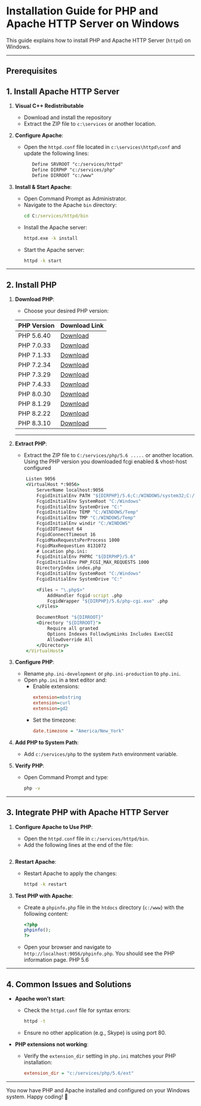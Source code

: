 # Installation Guide for PHP and Apache HTTP Server on Windows

This guide explains how to install PHP and Apache HTTP Server (`httpd`) on Windows.

---

## Prerequisites
## 1. Install Apache HTTP Server

1. **Visual C++ Redistributable**
   - Download and install the repository 
   - Extract the ZIP file to `c:\services` or another location.
2. **Configure Apache**:
   - Open the `httpd.conf` file located in `c:\services\httpd\conf` and update the following lines:
     ```apache
        Define SRVROOT "c:/services/httpd"
        Define DIRPHP "c:/services/php"
        Define DIRROOT "c:/www"
     ```

4. **Install & Start Apache**:
   - Open Command Prompt as Administrator.
   - Navigate to the Apache `bin` directory:
     ```cmd
     cd C:/services/httpd/bin
     ```
   - Install the Apache server:
     ```cmd
     httpd.exe -k install
     ```
   - Start the Apache server:
     ```cmd
     httpd -k start
     ```

---

## 2. Install PHP

1. **Download PHP**:
   - Choose your desired PHP version:

    | PHP Version | Download Link |
    |-------------|---------------|
    | PHP 5.6.40  | [Download](https://windows.php.net/downloads/releases/archives/php-5.6.40-Win32-VC11-x64.zip) |
    | PHP 7.0.33  | [Download](https://windows.php.net/downloads/releases/archives/php-7.0.33-Win32-VC14-x64.zip) |
    | PHP 7.1.33  | [Download](https://windows.php.net/downloads/releases/archives/php-7.1.33-Win32-VC14-x64.zip) |
    | PHP 7.2.34  | [Download](https://windows.php.net/downloads/releases/archives/php-7.2.34-Win32-VC15-x64.zip) |
    | PHP 7.3.29  | [Download](https://windows.php.net/downloads/releases/archives/php-7.3.29-Win32-VC15-x64.zip) |
    | PHP 7.4.33  | [Download](https://windows.php.net/downloads/releases/archives/php-7.4.33-Win32-vc15-x64.zip) |
    | PHP 8.0.30  | [Download](https://windows.php.net/downloads/releases/archives/php-8.0.30-Win32-vs16-x64.zip) |
    | PHP 8.1.29  | [Download](https://windows.php.net/downloads/releases/archives/php-8.1.29-Win32-vs16-x64.zip) |
    | PHP 8.2.22  | [Download](https://windows.php.net/downloads/releases/archives/php-8.2.22-Win32-vs16-x64.zip) |
    | PHP 8.3.10  | [Download](https://windows.php.net/downloads/releases/archives/php-8.3.10-Win32-vs16-x64.zip) |

    ---

2. **Extract PHP**:
   - Extract the ZIP file to `C:/services/php/5.6 .....` or another location.
    Using the PHP version you downloaded fcgi enabled & vhost-host configured
    ```cmd
        Listen 9056
        <VirtualHost *:9056>
            ServerName localhost:9056
            FcgidInitialEnv PATH "${DIRPHP}/5.6;C:/WINDOWS/system32;C:/WINDOWS;C:/WINDOWS/System32/Wbem;"
            FcgidInitialEnv SystemRoot "C:/Windows"
            FcgidInitialEnv SystemDrive "C:"
            FcgidInitialEnv TEMP "C:/WINDOWS/Temp"
            FcgidInitialEnv TMP "C:/WINDOWS/Temp"
            FcgidInitialEnv windir "C:/WINDOWS"
            FcgidIOTimeout 64
            FcgidConnectTimeout 16
            FcgidMaxRequestsPerProcess 1000
            FcgidMaxRequestLen 8131072
            # Location php.ini:
            FcgidInitialEnv PHPRC "${DIRPHP}/5.6"
            FcgidInitialEnv PHP_FCGI_MAX_REQUESTS 1000
            DirectoryIndex index.php
            FcgidInitialEnv SystemRoot "C:/Windows"
            FcgidInitialEnv SystemDrive "C:"

            <Files ~ "\.php$>"
                AddHandler fcgid-script .php
                FcgidWrapper "${DIRPHP}/5.6/php-cgi.exe" .php
            </Files>

            DocumentRoot "${DIRROOT}"
            <Directory "${DIRROOT}">
                Require all granted
                Options Indexes FollowSymLinks Includes ExecCGI
                AllowOverride All
            </Directory>
        </VirtualHost>
    ```

3. **Configure PHP**:
   - Rename `php.ini-development` or `php.ini-production` to `php.ini`.
   - Open `php.ini` in a text editor and:
     - Enable extensions:
       ```ini
       extension=mbstring
       extension=curl
       extension=gd2
       ```
     - Set the timezone:
       ```ini
       date.timezone = "America/New_York"
       ```

4. **Add PHP to System Path**:
   - Add `c:/services/php` to the system `Path` environment variable.

5. **Verify PHP**:
   - Open Command Prompt and type:
     ```cmd
     php -v
     ```

---

## 3. Integrate PHP with Apache HTTP Server

1. **Configure Apache to Use PHP**:
   - Open the `httpd.conf` file in `c:/services/httpd/bin`.
   - Add the following lines at the end of the file:
     ```apache

     ```

2. **Restart Apache**:
   - Restart Apache to apply the changes:
     ```cmd
     httpd -k restart
     ```

3. **Test PHP with Apache**:
   - Create a `phpinfo.php` file in the `htdocs` directory (`c:/www`) with the following content:
     ```php
     <?php
     phpinfo();
     ?>
     ```
   - Open your browser and navigate to `http://localhost:9056/phpinfo.php`. You should see the PHP information page. PHP 5.6

---

## 4. Common Issues and Solutions

- **Apache won’t start**:
  - Check the `httpd.conf` file for syntax errors:
    ```cmd
    httpd -t
    ```
  - Ensure no other application (e.g., Skype) is using port 80.

- **PHP extensions not working**:
  - Verify the `extension_dir` setting in `php.ini` matches your PHP installation:
    ```ini
    extension_dir = "c:/services/php/5.6/ext"
    ```

---

You now have PHP and Apache installed and configured on your Windows system. Happy coding! 🎉